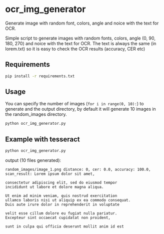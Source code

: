 # ocr_img_generator
Generate image with random font, colors, angle and noice with the text for OCR. 

Simple script to generate images with random fonts, colors, angle (0, 90, 180, 270) and noice with the text for OCR.
The text is always the same (in lorem.txt) so it is easy to check the OCR results (accuracy, CER etc)

## Requirements
``` bash
pip install -r requirements.txt
```

## Usage
You can specify the number of images (`for i in range(0, 10):`) to generate and the output directory, by default it will generate 10 images in the random_images directory.
``` bash
python ocr_img_generator.py 
```

## Example with tesseract
``` bash
python ocr_img_generator.py 
```
output (10 files generated):

```
random_images/image_1.png distance: 0, cer: 0.0, accuracy: 100.0, scan_result: Lorem ipsum dolor sit amet,

consectetur adipiscing elit, sed do eiusmod tempor
incididunt ut labore et dolore magna aliqua.

Ut enim ad minim veniam, quis nostrud exercitation
ullamco laboris nisi ut aliquip ex ea commodo consequat.
Duis aute irure dolor in reprehenderit in voluptate

velit esse cillum dolore eu fugiat nulla pariatur.
Excepteur sint occaecat cupidatat non proident,

sunt in culpa qui officia deserunt mollit anim id est
```
    




